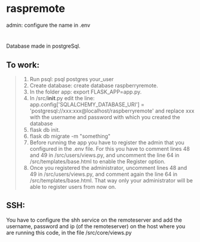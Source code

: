 # raspremote

admin: configure the name in .env

# 
Database made in postgreSql.

## To work:
> 1. Run psql: psql postgres your_user
> 2. Create database: create database raspberryremote.
> 3. In the folder app: export FLASK_APP=app.py.
> 4. In /src/__init__.py edit the line:
app.config['SQLALCHEMY_DATABASE_URI'] = 'postgresql://xxx:xxx@localhost/raspberryremote'
and replace xxx with the username and password with which you created the database
> 5. flask db init.
> 6. flask db migrate -m "something"
> 7. Before running the app you have to register the admin that you configured in the .env file.
  For this you have to comment lines 48 and 49 in /src/users/views.py, and uncomment the line 64 in /src/templates/base.html
  to enable the Register option.
> 8. Once you registered the administrator, uncomment lines 48 and 49 in /src/users/views.py, and comment again the line 64 in /src/templates/base.html. That way only your administrator will be able to register users from now on.


## SSH:
You have to configure the shh service on the remoteserver and add the username, password and ip (of the remoteserver) on the host where you are running this code, in the file /src/core/views.py
